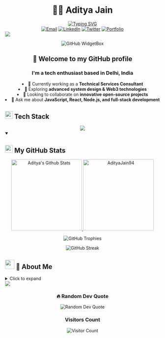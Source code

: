 # <div align="center">👨‍💻 Aditya Jain</div>

<div align="center">
  <a href="https://git.io/typing-svg"><img src="https://readme-typing-svg.herokuapp.com?font=Fira+Code&weight=500&size=25&pause=1000&color=3EAAED&center=true&vCenter=true&random=false&width=435&lines=Full-Stack+Developer;Technical+Services+Consultant;Open+Source+Enthusiast;Continuous+Learner" alt="Typing SVG" /></a>
</div>

<div align="center">
  <a href="mailto:adityajain1080@gmail.com"><img src="https://img.shields.io/badge/Email-D14836?style=for-the-badge&logo=gmail&logoColor=white" alt="Email" /></a>
  <a href="https://www.linkedin.com/in/adityajain94/"><img src="https://img.shields.io/badge/LinkedIn-0077B5?style=for-the-badge&logo=linkedin&logoColor=white" alt="LinkedIn" /></a>
  <a href="https://twitter.com/artbyadityajain"><img src="https://img.shields.io/badge/Twitter-1DA1F2?style=for-the-badge&logo=twitter&logoColor=white" alt="Twitter" /></a>
  <a href="https://aditya-jain.com"><img src="https://img.shields.io/badge/Portfolio-1F4037?style=for-the-badge&logo=safari&logoColor=white" alt="Portfolio" /></a>
</div>

<img src="https://user-images.githubusercontent.com/73097560/115834477-dbab4500-a447-11eb-908a-139a6edaec5c.gif">

<p align="center">
  <img src="https://github-widgetbox.vercel.app/api/profile?username=AdityaJain94&data=followers,repositories,stars,commits" alt="GitHub WidgetBox" />
</p>

## <div align="center">👋 Welcome to my GitHub profile</div>

<div align="center">
  <h3>I'm a tech enthusiast based in Delhi, India</h3>
  <ul style="list-style-position: inside; text-align: center; padding-left: 0;">
    <li>🔭 Currently working as a <b>Technical Services Consultant</b></li>
    <li>🌱 Exploring <b>advanced system design & Web3 technologies</b></li>
    <li>👯 Looking to collaborate on <b>innovative open-source projects</b></li>
    <li>💬 Ask me about <b>JavaScript, React, Node.js, and full-stack development</b></li>
  </ul>
</div>

## <img src="https://media2.giphy.com/media/QssGEmpkyEOhBCb7e1/giphy.gif?cid=ecf05e47a0n3gi1bfqntqmob8g9aid1oyj2wr3ds3mg700bl&rid=giphy.gif" width="25"> <b>Tech Stack</b>

<div align="center">
  <a href="https://skillicons.dev">
    <img src="https://skillicons.dev/icons?i=js,ts,react,nextjs,nodejs,express,html,css,tailwind,mongodb,postgres,aws,docker,git,figma&perline=5" />
  </a>
</div>

<details open>
  <summary><h2><img src="https://media.giphy.com/media/iY8CRBdQXODJSCERIr/giphy.gif" width="25"> My GitHub Stats</h2></summary>
  <div>
    <p align="center">
      <a href="https://github.com/anuraghazra/github-readme-stats">
        <img alt="Aditya's Github Stats" src="https://github-readme-stats.vercel.app/api?username=AdityaJain94&show_icons=true&count_private=true&locale=en&theme=tokyonight&layout=compact" height="230px"/>
      </a>
      <img src="https://github-readme-stats.vercel.app/api/top-langs?username=AdityaJain94&langs_count=10&show_icons=true&locale=en&theme=tokyonight" alt="AdityaJain94" height="230px"/>
    </p>
    <p align="center">
      <img src="https://github-profile-trophy.vercel.app/?username=AdityaJain94&theme=tokyonight&no-frame=false&no-bg=false&margin-w=4" alt="GitHub Trophies" />
    </p>
    <p align="center">
      <img src="https://github-readme-streak-stats.herokuapp.com/?user=AdityaJain94&theme=tokyonight&hide_border=true" alt="GitHub Streak" />
    </p>
  </div>
</details>



## <img src="https://media.giphy.com/media/VgCDAzcKvsR6OM0uWg/giphy.gif" width="30"> 🌟 About Me
<details>
  <summary>Click to expand</summary>
  <div>
    <h3>🌐 Languages</h3>
    <table>
      <tr>
        <th>Language</th>
        <th>Proficiency</th>
        <th>Level</th>
      </tr>
      <tr>
        <td>English</td>
        <td>Fluent</td>
        <td>⭐⭐⭐⭐⭐</td>
      </tr>
      <tr>
        <td>French</td>
        <td>Intermediate</td>
        <td>⭐⭐⭐</td>
      </tr>
      <tr>
        <td>Russian</td>
        <td>Beginner</td>
        <td>⭐</td>
      </tr>
      <tr>
        <td>Hindi</td>
        <td>Native</td>
        <td>⭐⭐⭐⭐⭐</td>
      </tr>
    </table>

    <h3>📚 What I'm Learning</h3>
    <div align="center">
      <table>
        <tr>
          <td align="center">
            <img src="https://img.icons8.com/color/48/000000/blockchain-technology.png" alt="blockchain"/>
            <br />Web3 & Blockchain
          </td>
          <td align="center">
            <img src="https://img.icons8.com/color/48/000000/artificial-intelligence.png" alt="ai"/>
            <br />AI/ML Integration
          </td>
          <td align="center">
            <img src="https://img.icons8.com/color/48/000000/cloud-computing.png" alt="cloud"/>
            <br />Cloud Architecture
          </td>
          <td align="center">
            <img src="https://img.icons8.com/color/48/000000/api-settings.png" alt="api"/>
            <br />System Design
          </td>
        </tr>
      </table>
    </div>

    <h3>💼 Professional Experience</h3>
    
```javascript
const experience = {
  current: {
    title: "Technical Services Consultant",
    focus: "Full-Stack Development",
    technologies: ["React", "Node.js", "TypeScript", "AWS"]
  },
  skills: {
    frontend: ["React", "Angular", "Next.js", "TailwindCSS"],
    backend: ["Node.js", "Express", "MongoDB", "PostgreSQL"],
    devOps: ["Docker", "Kubernetes", "CI/CD", "AWS"]
  }
};
```

    <h3>🏆 Projects & Achievements</h3>
    <ul>
      <li>🚀 Built a custom full-stack SaaS platform for a startup</li>
      <li>🌟 Contributed to multiple open-source projects</li>
      <li>⚙️ Developed an automated deployment pipeline reducing downtime by 30%</li>
      <li>🔄 Created a real-time collaborative tool using WebSockets</li>
    </ul>

    <h3>🤝 Open for</h3>
    <div align="center">
      <table>
        <tr>
          <td align="center"><img src="https://img.icons8.com/color/48/000000/code-fork.png"/><br/>Open Source</td>
          <td align="center"><img src="https://img.icons8.com/color/48/000000/hand-with-pen.png"/><br/>Technical Writing</td>
          <td align="center"><img src="https://img.icons8.com/color/48/000000/conference-call.png"/><br/>Mentorship</td>
          <td align="center"><img src="https://img.icons8.com/color/48/000000/idea.png"/><br/>Project Ideas</td>
        </tr>
      </table>
    </div>
  </div>
</details>

<img src="https://user-images.githubusercontent.com/73097560/115834477-dbab4500-a447-11eb-908a-139a6edaec5c.gif">

<div align="center">
  <h3>🔥 Random Dev Quote</h3>
  <img src="https://quotes-github-readme.vercel.app/api?type=horizontal&theme=tokyonight" alt="Random Dev Quote" />
</div>



<div align="center">
  <h3>Visitors Count</h3>  
  <img src="https://profile-counter.glitch.me/{AdityaJain94}/count.svg" alt="Visitor Count" />
</div>

<br>

<!--
*Note: GitHub Activity Graph is currently unavailable. If you'd like to add it, please include the following code:*

```
<div align="center">
  <img src="https://github-readme-activity-graph.vercel.app/graph?username=AdityaJain94&theme=react-dark&hide_border=true" alt="GitHub Activity Graph" />
</div>
```
-->

<!-- For the snake animation, keep using your GitHub workflow -->
<!--
<div align="center">
  <img src="https://github.com/AdityaJain94/AdityaJain94/blob/output/github-contribution-grid-snake.svg" alt="Snake animation" />
</div>
-->
